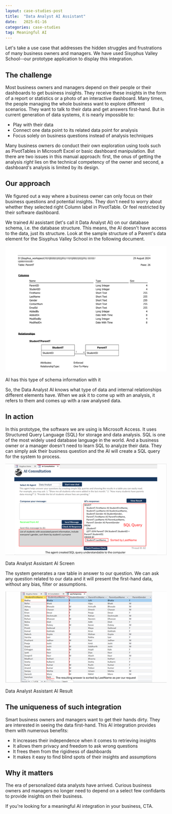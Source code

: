 ```yaml
---
layout: case-studies-post
title:  "Data Analyst AI Assistant"
date:   2025-01-16
categories: case-studies
tag: Meaningful AI
---
```

Let's take a use case that addresses the hidden struggles and frustrations of many business owners and managers. We have used Sisyphus Valley School--our prototype application to display this integration.

## The challenge
Most business owners and managers depend on their people or their dashboards to get business insights. They receive these insights in the form of a report or statistics or a photo of an interactive dashboard.
Many times, the people managing the whole business want to explore different scenarios. They want to talk to their data and get answers first-hand. But in current generation of data systems, it is nearly impossible to:

- Play with their data
- Connect one data point to its related data point for analysis
- Focus solely on business questions instead of analysis techniques

Many business owners do conduct their own exploration using tools such as PivotTables in Microsoft Excel or basic dashboard manipulation. But there are two issues in this manual approach: first, the onus of getting the analysis *right* lies on the technical competency of the owner and second, a dashboard's analysis is limited by its design.

## Our approach
We figured out a way where a business owner can only focus on their business questions and potential insights. They don't need to worry about whether they selected right Column label in PivotTable. Or feel restricted by their software dashboard.

We trained AI assistant (let's call it Data Analyst AI) on our database schema, i.e. the database structure. This means, the AI doesn't have access to the data, just its structure. Look at the sample structure of a Parent's data element for the Sisyphus Valley School in the following document.

<div class="image-container-caption">
  <img src="/assets/Sisyphus_ParentT_schema.png" alt="Parent data schema">
  <p>AI has this type of schema information with it</p>
</div>

So, the Data Analyst AI knows what type of data and internal relationships different elements have. When we ask it to come up with an analysis, it refers to them and comes up with a raw analysed data.

## In action
In this prototype, the software we are using is Microsoft Access. It uses Structured Query Language (SQL) for storage and data analysis. SQL is one of the most widely used database language in the world.
And a business owner or a manager doesn't need to learn SQL to analyze their data. They can simply ask their business question and the AI will create a SQL query for the system to process.

<div class="image-container-caption">
  <img src="/assets/data_analyst_assistant_ai_screen.png" alt="Data Analyst Assistant AI Screen">
  <p>Data Analyst Assistant AI Screen</p>
</div>

The system generates a raw table in answer to our question. We can ask any question related to our data and it will present the first-hand data, without any bias, filter or assumptions.

<div class="image-container-caption">
  <img src="/assets/data_analyst_assistant_ai_result.png" alt="Data Analyst Assistant AI Result">
  <p>Data Analyst Assistant AI Result</p>
</div>

## The uniqueness of such integration
Smart business owners and managers want to get their hands dirty. They are interested in seeing the data first-hand. This AI integration provides them with numerous benefits:

- It increases their independence when it comes to retrieving insights
- It allows them privacy and freedom to ask wrong questions
- It frees them from the rigidness of dashboards
- It makes it easy to find blind spots of their insights and assumptions

## Why it matters
The era of personalized data analysts have arrived. Curious business owners and managers no longer need to depend on a select few confidants to provide insights on their business.

If you're looking for a meaningful AI integration in your business, CTA.
